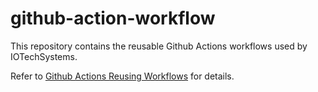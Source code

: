 # github-action-workflow
This repository contains the reusable Github Actions workflows used by IOTechSystems.

Refer to [Github Actions Reusing Workflows](https://docs.github.com/en/actions/using-workflows/reusing-workflows) for details.
